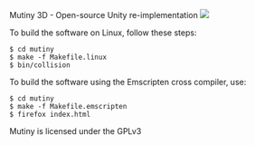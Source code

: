 Mutiny 3D - Open-source Unity re-implementation
![](http://devio.us/~kpedersen/mutiny/lib/tpl/prsnl10/user/logo.png)

To build the software on Linux, follow these steps:

```
$ cd mutiny
$ make -f Makefile.linux
$ bin/collision
```

To build the software using the Emscripten cross compiler, use:

```
$ cd mutiny
$ make -f Makefile.emscripten
$ firefox index.html
```

Mutiny is licensed under the GPLv3
